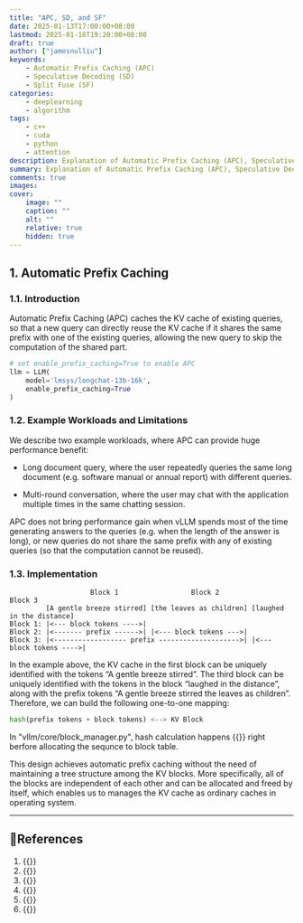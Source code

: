 ```yaml
---
title: "APC, SD, and SF"
date: 2025-01-13T17:00:00+08:00
lastmod: 2025-01-16T19:20:00+08:00
draft: true
author: ["jamesnulliu"]
keywords: 
    - Automatic Prefix Caching (APC)
    - Speculative Decoding (SD)
    - Split Fuse (SF)
categories:
    - deeplearning
    - algorithm
tags:
    - c++
    - cuda
    - python
    - attention  
description: Explanation of Automatic Prefix Caching (APC), Speculative Decoding (SD), and Split Fuse (SF).
summary: Explanation of Automatic Prefix Caching (APC), Speculative Decoding (SD), and Split Fuse (SF).
comments: true
images:
cover:
    image: ""
    caption: ""
    alt: ""
    relative: true
    hidden: true
---
```


## 1. Automatic Prefix Caching

### 1.1. Introduction

Automatic Prefix Caching (APC) caches the KV cache of existing queries, so that a new query can directly reuse the KV cache if it shares the same prefix with one of the existing queries, allowing the new query to skip the computation of the shared part.

```python {linenos=true}
# set enable_prefix_caching=True to enable APC
llm = LLM(
    model='lmsys/longchat-13b-16k',
    enable_prefix_caching=True
)
```

### 1.2. Example Workloads and Limitations

We describe two example workloads, where APC can provide huge performance benefit:

- Long document query, where the user repeatedly queries the same long document (e.g. software manual or annual report) with different queries. 

- Multi-round conversation, where the user may chat with the application multiple times in the same chatting session.

APC does not bring performance gain when vLLM spends most of the time generating answers to the queries (e.g. when the length of the answer is long), or new queries do not share the same prefix with any of existing queries (so that the computation cannot be reused).

### 1.3. Implementation


``` {linenos=true}
                    Block 1                  Block 2                  Block 3
         [A gentle breeze stirred] [the leaves as children] [laughed in the distance]
Block 1: |<--- block tokens ---->|
Block 2: |<------- prefix ------>| |<--- block tokens --->|
Block 3: |<------------------ prefix -------------------->| |<--- block tokens ---->|
```

In the example above, the KV cache in the first block can be uniquely identified with the tokens “A gentle breeze stirred”. The third block can be uniquely identified with the tokens in the block “laughed in the distance”, along with the prefix tokens “A gentle breeze stirred the leaves as children”. Therefore, we can build the following one-to-one mapping:

```python {linenos=true}
hash(prefix tokens + block tokens) <--> KV Block
```

In "vllm/core/block_manager.py", hash calculation happens {{<href text="here" url="https://github.com/vllm-project/vllm/blob/ad34c0df0f1b26b303a590133685b29e3daad20e/vllm/core/block_manager.py#L156">}} right berfore allocating the sequnce to block table.

This design achieves automatic prefix caching without the need of maintaining a tree structure among the KV blocks. More specifically, all of the blocks are independent of each other and can be allocated and freed by itself, which enables us to manages the KV cache as ordinary caches in operating system.


---

## 🔗References

1. {{<href text="vLLM | Automatic Prefix Caching - Introduction" url="https://docs.vllm.ai/en/stable/automatic_prefix_caching/apc.html">}}
1. {{<href text="vLLM | Automatic Prefix Caching - Implementation" url="https://docs.vllm.ai/en/stable/automatic_prefix_caching/details.html">}}
1. {{<href text="How Speculative Decoding Boosts vLLM Performance by up to 2.8x" url="https://blog.vllm.ai/2024/10/17/spec-decode.html">}}
1. {{<href text="vLLM | Speculative Decoding" url="https://docs.vllm.ai/en/latest/features/spec_decode.html">}}
1. {{<href text="PyTorch | A Hitchhiker's Guide to Speculative Decoding" url="https://pytorch.org/blog/hitchhikers-guide-speculative-decoding">}}
1. {{<href text="Accelerating Production LLMs with Combined Token/Embedding Speculators" url="https://arxiv.org/abs/2404.19124">}}